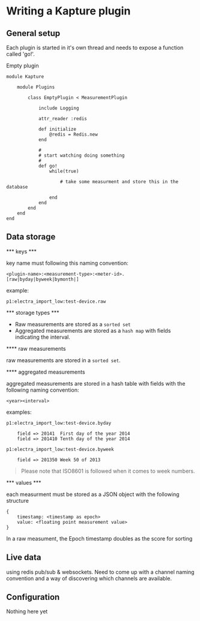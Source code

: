 Writing a Kapture plugin
========================

General setup
-------

Each plugin is started in it's own thread and needs to expose a function called 'go!'.

Empty plugin

	module Kapture

		module Plugins

			class EmptyPlugin < MeasurementPlugin

				include Logging

				attr_reader :redis

				def initialize
					@redis = Redis.new
				end

				#
				# start watching doing something
				#
				def go!
					while(true)

						# take some measurment and store this in the database

					end
				end
			end
		end
	end


Data storage
---------

*** keys ***

key name must following this naming convention:

	<plugin-name>:<measurement-type>:<meter-id>.[raw|byday|byweek|bymonth|]

example:

	p1:electra_import_low:test-device.raw

*** storage types ***

* Raw measurements are stored as a `sorted set`
* Aggregated measurements are stored as a `hash map` with fields indicating the interval.

**** raw measurements

raw measurements are stored in a `sorted set`. 

**** aggregated measurements

aggregated measurements are stored in a hash table with fields with the following naming convention:

	<year><interval>

examples:

	p1:electra_import_low:test-device.byday
	
		field => 20141	First day of the year 2014
		field => 201410	Tenth day of the year 2014

	p1:electra_import_low:test-device.byweek

		field => 201350	Week 50 of 2013

> Please note that ISO8601 is followed when it comes to week numbers.

*** values ***

each measurment must be stored as a JSON object with the following structure 

	{
		timestamp: <timestamp as epoch>
		value: <floating point measurement value>
	}

In a raw measument, the Epoch timestamp doubles as the score for sorting


Live data
--------

using redis pub/sub & websockets. Need to come up with a channel naming convention and a way of discovering which channels are available.

Configuration
----------

Nothing here yet
